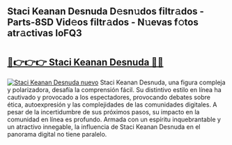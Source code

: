 ## Staci Keanan Desnuda D𝚎sn𝚞dos filtr𝚊dos - Parts-8SD Vid𝚎os filtr𝚊dos - N𝚞evas f𝚘tos atr𝚊ctivas IoFQ3

# <h2><a href="http://mbczyu.tromn.icu/?c=Staci+Keanan+Desnuda">🔗👉👉👉 Staci Keanan Desnuda 🔗🔗</a></h2>

[![Staci Keanan Desnuda nuevo](https://i.imgur.com/pEAQMta.gif)](http://mbczyu.tromn.icu/?c=Staci+Keanan+Desnuda)
Staci Keanan Desnuda, una figura compleja y polarizadora, desafía la comprensión fácil. Su distintivo estilo en línea ha cautivado y provocado a los espectadores, provocando debates sobre ética, autoexpresión y las complejidades de las comunidades digitales. A pesar de la incertidumbre de sus próximos pasos, su impacto en la comunidad en línea es profundo. Armada con un espíritu inquebrantable y un atractivo innegable, la influencia de Staci Keanan Desnuda en el panorama digital no tiene paralelo.
